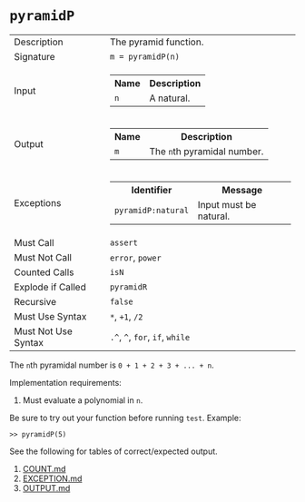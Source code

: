 
# `pyramidP`

<table><tr><td>Description</td><td>The pyramid function.</td></tr><tr><td>Signature</td><td><code>m&nbsp;=&nbsp;pyramidP(n)</code></td></tr><tr><td>Input</td><td><table><tr><th>Name</th><th>Description</th></tr><tr><td><code>n</code></td><td>A natural.</td></tr></table></td></tr><tr><td>Output</td><td><table><tr><th>Name</th><th>Description</th></tr><tr><td><code>m</code></td><td>The <code>n</code>th pyramidal number.</td></tr></table></td></tr><tr><td>Exceptions</td><td><table><tr><th>Identifier</th><th>Message</th></tr><tr><td><code>pyramidP:natural</code></td><td>Input must be natural.</td></tr></table></td></tr><tr><td>Must Call</td><td><code>assert</code></td></tr><tr><td>Must Not Call</td><td><code>error</code>, <code>power</code></td></tr><tr><td>Counted Calls</td><td><code>isN</code></td></tr><tr><td>Explode if Called</td><td><code>pyramidR</code></td></tr><tr><td>Recursive</td><td><code>false</code></td></tr><tr><td>Must Use Syntax</td><td><code>*</code>, <code>+1</code>, <code>/2</code></td></tr><tr><td>Must Not Use Syntax</td><td><code>.^</code>, <code>^</code>, <code>for</code>, <code>if</code>, <code>while</code></td></tr></table>

The `n`th pyramidal number is `0 + 1 + 2 + 3 + ... + n`.

Implementation requirements:

1. Must evaluate a polynomial in `n`.

Be sure to try out your function before running `test`. Example:

```
>> pyramidP(5)
```

See the following for tables of correct/expected output.

1. [COUNT.md](COUNT.md)
1. [EXCEPTION.md](EXCEPTION.md)
1. [OUTPUT.md](OUTPUT.md)


